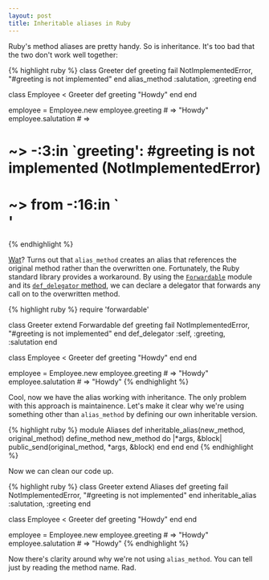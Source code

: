 ```yaml
---
layout: post
title: Inheritable aliases in Ruby
---
```

Ruby's method aliases are pretty handy. So is inheritance. It's too bad that the two don't work well together:

{% highlight ruby %}
class Greeter
  def greeting
    fail NotImplementedError, "#greeting is not implemented"
  end
  alias_method :salutation, :greeting
end

class Employee < Greeter
  def greeting
    "Howdy"
  end
end

employee = Employee.new
employee.greeting # => "Howdy"
employee.salutation # => 
# ~> -:3:in `greeting': #greeting is not implemented (NotImplementedError)
# ~>  from -:16:in `<main>'
{% endhighlight %}

[Wat](https://www.destroyallsoftware.com/talks/wat)? Turns out that `alias_method` creates an alias that references the original method rather than the overwritten one. Fortunately, the Ruby standard library provides a workaround. By using the [`Forwardable`](http://www.ruby-doc.org/stdlib-2.1.0/libdoc/forwardable/rdoc/Forwardable.html) module and its [`def_delegator` method](http://www.ruby-doc.org/stdlib-2.1.0/libdoc/forwardable/rdoc/Forwardable.html#method-i-def_delegator), we can declare a delegator that forwards any call on to the overwritten method.

{% highlight ruby %}
require 'forwardable'

class Greeter
  extend Forwardable
  def greeting
    fail NotImplementedError, "#greeting is not implemented"
  end
  def_delegator :self, :greeting, :salutation
end

class Employee < Greeter
  def greeting
    "Howdy"
  end
end

employee = Employee.new
employee.greeting # => "Howdy"
employee.salutation # => "Howdy"
{% endhighlight %}

Cool, now we have the alias working with inheritance. The only problem with this approach is maintainence. Let's make it clear why we're using something other than `alias_method` by defining our own inheritable version.

{% highlight ruby %}
module Aliases
  def inheritable_alias(new_method, original_method)
    define_method new_method do |*args, &block|
      public_send(original_method, *args, &block)
    end
  end
end
{% endhighlight %}

Now we can clean our code up.

{% highlight ruby %}
class Greeter
  extend Aliases
  def greeting
    fail NotImplementedError, "#greeting is not implemented"
  end
  inheritable_alias :salutation, :greeting
end

class Employee < Greeter
  def greeting
    "Howdy"
  end
end

employee = Employee.new
employee.greeting # => "Howdy"
employee.salutation # => "Howdy"
{% endhighlight %}

Now there's clarity around why we're not using `alias_method`. You can tell just by reading the method name. Rad.
